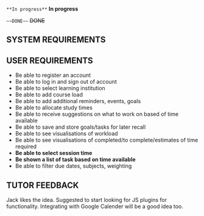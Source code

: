`**In progress**` **In progress**

`~~DONE~~` ~~DONE~~

## SYSTEM REQUIREMENTS


## USER REQUIREMENTS
- Be able to register an account
- Be able to log in and sign out of account
- Be able to select learning institution
- Be able to add course load
- Be able to add additional reminders, events, goals
- Be able to allocate study times
- Be able to receive suggestions on what to work on based of time available
- Be able to save and store goals/tasks for later recall
- Be able to see visualisations of workload
- Be able to see visualisations of completed/to complete/estimates of time required
- **Be able to select session time**
- **Be shown a list of task based on time available**
- Be able to filter due dates, subjects, weighting


## TUTOR FEEDBACK
Jack likes the idea. Suggested to start looking for JS plugins for functionality. Integrating with Google Calender will be a good idea too.
